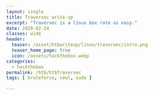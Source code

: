```yaml
---
layout: single
title: Traverxec write-up
excerpt: "Traverxec is a linux box rate as easy."
date: 2020-02-24
classes: wide
header:
  teaser: /asset/htbwriteup/linux/traverxec/intro.png
  teaser_home_page: true
  icon: /assets/hackthebox.webp
categories:
  - hackthebox
permalink: /htb/htbTraverxec
tags: [ bruteforce, cewl, sudo ]

---
```


